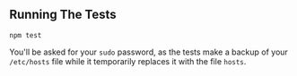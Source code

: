 ## Running The Tests

    npm test

You'll be asked for your `sudo` password, as the tests make a backup of your `/etc/hosts` file while it temporarily replaces it with the file `hosts`.
